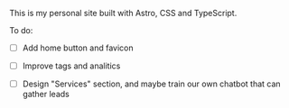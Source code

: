This is my personal site built with Astro, CSS and TypeScript.

To do:

- [ ] Add home button and favicon

- [ ] Improve tags and analitics

- [ ] Design "Services" section, and maybe train our own chatbot that can gather leads
